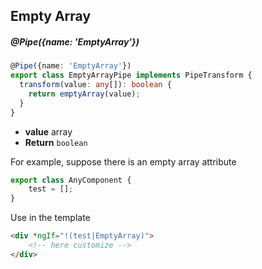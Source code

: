 ## Empty Array

##### @Pipe({name: 'EmptyArray'})

```typescript
@Pipe({name: 'EmptyArray'})
export class EmptyArrayPipe implements PipeTransform {
  transform(value: any[]): boolean {
    return emptyArray(value);
  }
}
```

- **value** array
- **Return** `boolean`

For example, suppose there is an empty array attribute

```typescript
export class AnyComponent {
    test = [];
}
```

Use in the template

```html
<div *ngIf="!(test|EmptyArray)">
    <!-- here customize -->
</div>
```
